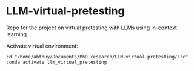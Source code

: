 # LLM-virtual-pretesting
Repo for the project on virtual pretesting with LLMs using in-context learning

Activate virtual environment:
```
cd "/home/abthuy/Documents/PhD research/LLM-virtual-pretesting/src"
conda activate llm_virtual_pretesting
```


